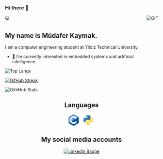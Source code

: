 ### Hi there 👋
 💻  <img align="right" alt="GIF" src="https://thumbs.gfycat.com/HeavyVigilantDragon-size_restricted.gif" height="250" /> 
## My name is Müdafer Kaymak.
  I am a computer engineering student at Yildiz Technical University.
- 🌱 I’m currently interested in embedded systems and artificial intelligence.


![Top Langs](https://github-readme-stats.vercel.app/api/top-langs/?username=Mudaferkaymak&theme=gotham)

[![GitHub Streak](http://github-readme-streak-stats.herokuapp.com?user=Mudaferkaymak&theme=nightowl&background=)](https://git.io/streak-stats)

![GithHub Stats](https://github-readme-stats.vercel.app/api?username=Mudaferkaymak&theme=tokyonight)

<div align="center">
  <h2>Languages</h2>
   <img src="https://raw.githubusercontent.com/devicons/devicon/1119b9f84c0290e0f0b38982099a2bd027a48bf1/icons/c/c-original.svg" title="C" alt="C" width="40" height="40"/>&nbsp;
   <img src="https://raw.githubusercontent.com/devicons/devicon/1119b9f84c0290e0f0b38982099a2bd027a48bf1/icons/python/python-original.svg" title="PYTHON" alt="PYTHON" width="40" height="40"/>&nbsp;
  </div>

<div align="center" id="badges">
  <h2>My social media accounts</h2>
  <a href="https://www.linkedin.com/in/m%C3%BCdafer-kaymak-1750911b9/?originalSubdomain=tr">
     <img height="40" src="https://upload.wikimedia.org/wikipedia/commons/thumb/f/f8/LinkedIn_icon_circle.svg/2048px-LinkedIn_icon_circle.svg.png" alt="LinkedIn Badge"/>
  </a>
</div>
